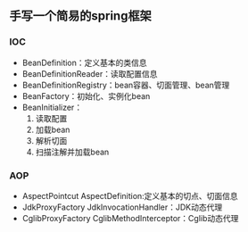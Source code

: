 ## 手写一个简易的spring框架
### IOC
- BeanDefinition：定义基本的类信息
- BeanDefinitionReader：读取配置信息
- BeanDefinitionRegistry：bean容器、切面管理、bean管理
- BeanFactory：初始化、实例化bean
- BeanInitializer：
    1. 读取配置
    2. 加载bean
    3. 解析切面
    4. 扫描注解并加载bean
    
### AOP
- AspectPointcut AspectDefinition:定义基本的切点、切面信息
- JdkProxyFactory JdkInvocationHandler：JDK动态代理
- CglibProxyFactory CglibMethodInterceptor：Cglib动态代理


